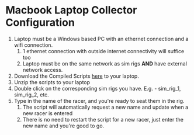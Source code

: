 # Macbook Laptop Collector Configuration

1. Laptop must be a Windows based PC with an ethernet connection and a wifi connection.
    1. 1 ethernet connection with outside internet connectivity will suffice too
    2. Laptop must be on the same network as sim rigs **AND** have external network access.
2. Download the Compiled Scripts [here](https://drive.google.com/drive/folders/11raL5RvPJUDjtey9yV4OFdNqnJgJxAlm) to your laptop.
3. Unzip the scripts to your laptop
4. Double click on the corresponding sim rigs you have. E.g. - sim\_rig\_1, sim\_rig\_2, etc.
5. Type in the name of the racer, and you're ready to seat them in the rig.
    1. The script will automatically request a new name and update when a new racer is entered
    2. There is no need to restart the script for a new racer, just enter the new name and you're good to go.
